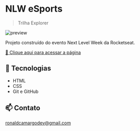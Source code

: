# NLW eSports

> Trilha Explorer

![preview](./.github/preview.png)

Projeto construído do evento Next Level Week da Rocketseat.

[🔗 Clique aqui para acessar a página](https://ronald-ca.github.io/nlw-site-explorer/)

## 📌 Tecnologias

- HTML
- CSS
- Git e GitHub

## 📫 Contato

ronaldcamargodev@gmail.com
